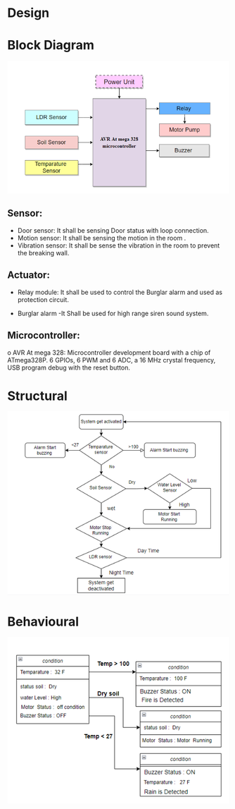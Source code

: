 # Design
# Block Diagram
   ![Block](https://github.com/rajprasanth27k/M2-EmbSys/blob/d25629946d62fe6332052b50fefbad7c7e692f82/Project/2_Architecture/Block.PNG)

## Sensor:
* Door sensor: It shall be sensing Door status with loop connection.
* Motion sensor: It shall be sensing the motion in the room .
* Vibration sensor: It shall be sense the vibration in  the room to prevent the breaking wall.
## Actuator:
* Relay module: It shall be used to control the Burglar alarm and used as protection circuit. 
		
* Burglar alarm -It Shall be used for high range siren sound system.  

## Microcontroller: 
o	AVR At mega 328: Microcontroller development board with a chip of ATmega328P. 6 GPIOs, 6 PWM and 6 ADC, a 16 MHz crystal frequency, USB program debug with the reset button. 





  # Structural
   ![Structural Diagram](https://github.com/rajprasanth27k/M2-EmbSys/blob/d25629946d62fe6332052b50fefbad7c7e692f82/Project/2_Architecture/Structural%20%20Diagram.PNG)
  
 # Behavioural
  ![behavioral](https://github.com/rajprasanth27k/M2-EmbSys/blob/d25629946d62fe6332052b50fefbad7c7e692f82/Project/2_Architecture/behavioral.PNG)
